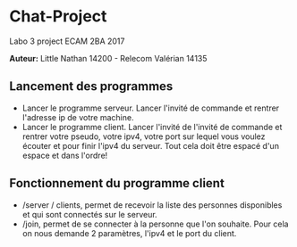 # Chat-Project
Labo 3 project ECAM 2BA 2017

**Auteur:** Little Nathan 14200 - Relecom Valérian 14135

## Lancement des programmes
* Lancer le programme serveur. Lancer l'invité de commande et rentrer l'adresse ip de votre machine.
* Lancer le programme client. Lancer l'invité de l'invité de commande et rentrer votre pseudo, votre ipv4, votre port sur lequel vous voulez écouter et pour finir l'ipv4 du serveur. Tout cela doit être espacé d'un espace et dans l'ordre!

## Fonctionnement du programme client
* /server / clients, permet de recevoir la liste des personnes disponibles et qui sont connectés sur le serveur.
* /join, permet de se connecter à la personne que l'on souhaite. Pour cela on nous demande 2 paramètres, l'ipv4 et le port du client.

